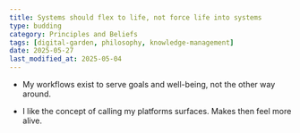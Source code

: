 ```yaml
---
title: Systems should flex to life, not force life into systems
type: budding
category: Principles and Beliefs
tags: [digital-garden, philosophy, knowledge-management]
date: 2025-05-27
last_modified_at: 2025-05-04
---
```


- My workflows exist to serve goals and well-being, not the other way around.

- I like the concept of calling my platforms surfaces. Makes then feel more alive.